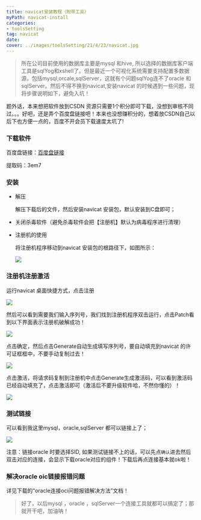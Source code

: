```yaml
---
title: navicat安装教程（附带工具）
myPath: navicat-install
categories:
- toolsSetting
tag: navicat
date:
cover: ../images/toolsSetting/21/4/23/navicat.jpg
---
```


> 所在公司目前使用的数据库主要是mysql 和hive, 所以选择的数据库客户端工具是sqlYog和xshell了。但是最近一个可视化系统需要支持配置多数据源，包括mysql,orcale,sqlServer，这就有个问题sqlYog连不了oracle 和sqlServer。然后不得不换到navicat,安装navicat 的时候遇到一些问题，现将步骤说明如下，避免入坑！

题外话，本来想把软件放到CSDN 资源只需要1个积分即可下载，没想到审核不同过。。。好吧，还是弄个百度盘链接吧！本来也没想赚积分的，想着放CSDN自己以后下也方便一点的，百度不开会员下载速度太坑了!

### 下载软件

百度盘链接：<a href="https://pan.baidu.com/s/1NcBqUZRBZ9J87j7VAMvayA" target="_blank">百度盘链接</a>

提取码：3em7

### 安装

- 解压

   解压下载后的文件，然后安装navicat 安装包，默认安装到C盘即可；

- 关闭杀毒软件（避免杀毒软件会把【注册机】默认为病毒程序进行清理）

- 注册机的使用

  将注册机程序移动到navicat 安装包的根路径下，如图所示：

  ![](https://s1.ax1x.com/2020/05/12/YtFZrR.png)

### 注册机注册激活

运行navicat 桌面快捷方式，点击注册

![](https://s1.ax1x.com/2020/05/12/YtA4KJ.jpg)

然后可以看到需要我们输入序列号，我们找到注册机程序双击运行，点击Patch看到以下界面表示注册机破解成功！

![](https://s1.ax1x.com/2020/05/12/YtVw0s.png)

点击确定，然后点击Generate自动生成填写序列号，要自动填充到navicat 的许可证框框中，不要手动复制过去！

![](https://s1.ax1x.com/2020/05/12/YtE4W8.png)

点击激活，将请求码复制到注册机中点击Generate生成激活码，可以看到激活码已经自动填充了，点击激活即可（激活后不要升级软件哈，不然你懂的）！

![](https://s1.ax1x.com/2020/05/12/YtVjHA.jpg)

### 测试链接

可以看到我这里mysql，oracle,sqlServer 都可以链接上了；

![](https://s1.ax1x.com/2020/05/09/YlyuIf.png)

注意：链接oracle 时要选择SID, 如果测试链接不上的话，可以先点`确认`进去然后双击对应的连接，会显示下载oracle对应的组件！下载后再点连接基本就ok啦！

### 解决oracle oic链接报错问题

详见下载的“oracle连接oci问题报错解决方法”文档！

> 好了，以后mysql ，oracle ，sqlServer一个连接工具就都可以搞定了；那就开干吧，加油呐！